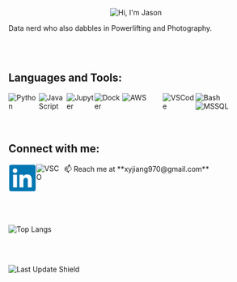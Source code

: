 <!--<h1 align="center">Hi 👋, I'm Jason</h1>-->

<p align="center">
<img alt="Hi, I'm Jason" src="https://github.com/xyjiang970/xyjiang970/blob/main/assets/github_intro.gif" height=200>
</p>

Data nerd who also dabbles in Powerlifting and Photography.

<br></br>

<h2 align="left">Languages and Tools:</h2>
<img align="left" alt="Python" width="60px" src="https://cdn.jsdelivr.net/gh/devicons/devicon/icons/python/python-original.svg">
<img align="left" alt="JavaScript" width="55px" src="https://cdn.jsdelivr.net/gh/devicons/devicon/icons/javascript/javascript-original.svg">
<img align="left" alt="Jupyter" width="55px" src="https://cdn.jsdelivr.net/gh/devicons/devicon/icons/jupyter/jupyter-original-wordmark.svg">
<img align="left" alt="Docker" width="55px" src="https://cdn.jsdelivr.net/gh/devicons/devicon/icons/docker/docker-original-wordmark.svg">
<img align="left" alt="AWS" width="80px" src="https://cdn.jsdelivr.net/gh/devicons/devicon/icons/amazonwebservices/amazonwebservices-original-wordmark.svg">
<img align="left" alt="VSCode" width="65px" src="https://cdn.jsdelivr.net/gh/devicons/devicon/icons/vscode/vscode-original-wordmark.svg">
<img align="left" alt="Bash" width="60px" src="https://cdn.jsdelivr.net/gh/devicons/devicon/icons/bash/bash-original.svg">
<img align="left" alt="MSSQL" width="75px" src="https://cdn.jsdelivr.net/gh/devicons/devicon/icons/microsoftsqlserver/microsoftsqlserver-plain-wordmark.svg">

<br></br>
<br></br>

<h2 align="left">Connect with me:</h2>
<a href="https://www.linkedin.com/in/xyjiang/">
<img align="left" alt="LinkedIn" width="55px" src="https://github.com/devicons/devicon/blob/master/icons/linkedin/linkedin-original.svg">
</a>
<a href="https://www.linkedin.com/in/xyjiang/">
<img align="left" alt="VSCO" width="55px" src="https://www.svgrepo.com/show/306943/vsco.svg">
</a>
📫 Reach me at **xyjiang970@gmail.com**

<br></br>
<br></br>

![Top Langs](https://github-readme-stats.vercel.app/api/top-langs/?username=xyjiang970&show_icons=true&theme=tokyonight)

<br></br>

<img align="left" alt='Last Update Shield' src="https://img.shields.io/github/last-commit/xyjiang970/xyjiang970/main?label=Last%20updated&style=flat">
